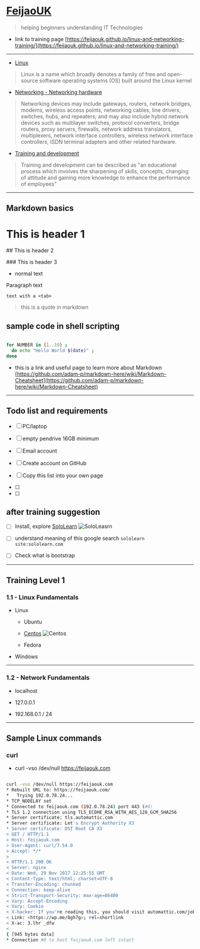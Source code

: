 
# [FeijaoUK](https://feijaouk.com)

> helping beginners understanding IT Technologies

* link to training page [https://feijaouk.github.io/linux-and-networking-training/](https://feijaouk.github.io/linux-and-networking-training/)


---------------------------------------------------------------------------------

* [Linux](https://en.wikipedia.org/wiki/Linux)

> Linux is a name which broadly denotes a family of free and open-source software operating systems (OS) built around the Linux kernel


* [Networking - Networking hardware](https://en.wikipedia.org/wiki/Networking_hardware)

> Networking devices may include gateways, routers, network bridges, modems, wireless access points, networking cables, line drivers, switches, hubs, and repeaters; and may also include hybrid network devices such as multilayer switches, protocol converters, bridge routers, proxy servers, firewalls, network address translators, multiplexers, network interface controllers, wireless network interface controllers, ISDN terminal adapters and other related hardware.


* [Training and development](https://en.wikipedia.org/wiki/Training_and_development)

> Training and development can be described as "an educational process which involves the sharpening of skills, concepts, changing of attitude and gaining more knowledge to enhance the performance of employees"


---------------------------------------------------------------------------------

## Markdown basics

# This is header 1

## This is header 2

### This is header 3

* normal text

Paragraph text

	text with a <tab>

> this is a quote in markdown

## sample code in shell scripting

```bash

for NUMBER in {1..10} ; 
  do echo "Hello World $(date)" ; 
done

```


* this is a link and useful page to learn more about Markdown [https://github.com/adam-p/markdown-here/wiki/Markdown-Cheatsheet](https://github.com/adam-p/markdown-here/wiki/Markdown-Cheatsheet)


---------------------------------------------------------------------------------

## Todo list and requirements

- [ ] PC/laptop

- [ ] empty pendrive 16GB minimum

- [ ] Email account

- [ ] Create account on GitHub

- [ ] Copy this list into your own page

- [ ] 

- [ ] 


## after training suggestion

- [ ] Install, explore [SoloLearn](https://www.sololearn.com/) ![SoloLeasrn](https://www.sololearn.com/Uploads/sololearn_banner.jpg)

- [ ] understand meaning of this google search ```sololearn site:sololearn.com```

- [ ] Check what is bootstrap


---------------------------------------------------------------------------------

## Training Level 1

### 1.1 - Linux Fundamentals

* Linux
  - Ubuntu
  
  - [Centos](https://www.centos.org/)
  ![Centos](https://www.centos.org/images/logo_small.png)
  
  - Fedora
  
* Windows



---------------------------------------------------------------------------------

### 1.2 - Network Fundamentals

- localhost
- 127.0.0.1

- 192.168.0.1 / 24


---------------------------------------------------------------------------------

## Sample Linux commands
### curl

* curl -vso /dev/null https://feijaouk.com

```bash

curl -vso /dev/null https://feijaouk.com
* Rebuilt URL to: https://feijaouk.com/
*   Trying 192.0.78.24...
* TCP_NODELAY set
* Connected to feijaouk.com (192.0.78.24) port 443 (#0)
* TLS 1.2 connection using TLS_ECDHE_RSA_WITH_AES_128_GCM_SHA256
* Server certificate: tls.automattic.com
* Server certificate: Let's Encrypt Authority X3
* Server certificate: DST Root CA X3
> GET / HTTP/1.1
> Host: feijaouk.com
> User-Agent: curl/7.54.0
> Accept: */*
> 
< HTTP/1.1 200 OK
< Server: nginx
< Date: Wed, 29 Nov 2017 12:25:55 GMT
< Content-Type: text/html; charset=UTF-8
< Transfer-Encoding: chunked
< Connection: keep-alive
< Strict-Transport-Security: max-age=86400
< Vary: Accept-Encoding
< Vary: Cookie
< X-hacker: If you're reading this, you should visit automattic.com/jobs and apply to join the fun, mention this header.
< Link: <https://wp.me/8gh7g>; rel=shortlink
< X-ac: 3.lhr _dfw
< 
{ [945 bytes data]
* Connection #0 to host feijaouk.com left intact

```
